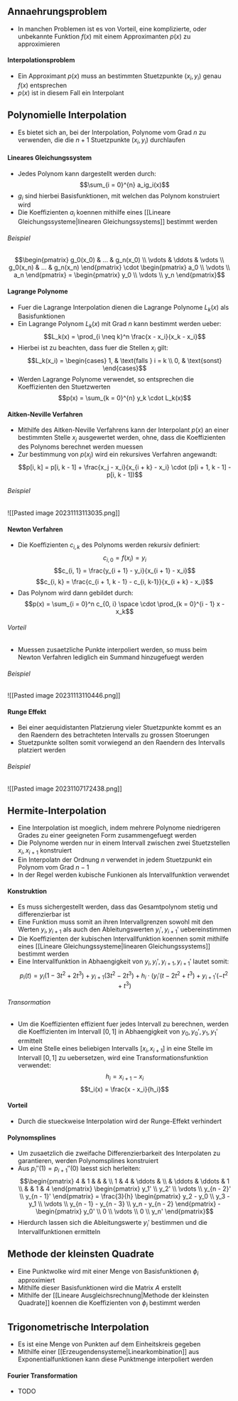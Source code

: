 ## Annaehrungsproblem
- In manchen Problemen ist es von Vorteil, eine komplizierte, oder unbekannte Funktion $f(x)$ mit einem Approximanten $p(x)$ zu approximieren
#### Interpolationsproblem
- Ein Approximant $p(x)$ muss an bestimmten Stuetzpunkte $(x_i, y_i)$ genau $f(x)$ entsprechen
- $p(x)$ ist in diesem Fall ein Interpolant
## Polynomielle Interpolation
- Es bietet sich an, bei der Interpolation, Polynome vom Grad $n$ zu verwenden, die die $n + 1$ Stuetzpunkte $(x_i, y_i)$ durchlaufen
#### Lineares Gleichungssystem
- Jedes Polynom kann dargestellt werden durch:
$$\sum_{i = 0}^{n} a_ig_i(x)$$
- $g_i$ sind hierbei Basisfunktionen, mit welchen das Polynom konstruiert wird
- Die Koeffizienten $a_i$ koennen mithilfe eines [[Lineare Gleichungssysteme|linearen Gleichungssystems]] bestimmt werden
###### Beispiel
$$\begin{pmatrix}
g_0(x_0) & ... & g_n(x_0) \\
\vdots & \ddots & \vdots \\
g_0(x_n) & ... & g_n(x_n)
\end{pmatrix} \cdot \begin{pmatrix}
a_0 \\
\vdots \\
a_n
\end{pmatrix} = \begin{pmatrix}
y_0 \\
\vdots \\
y_n
\end{pmatrix}$$
#### Lagrange Polynome
- Fuer die Lagrange Interpolation dienen die Lagrange Polynome $L_k(x)$ als Basisfunktionen
- Ein Lagrange Polynom $L_k(x)$ mit Grad $n$ kann bestimmt werden ueber:
$$L_k(x) = \prod_{i \neq k}^n \frac{x - x_i}{x_k - x_i}$$
- Hierbei ist zu beachten, dass fuer die Stellen $x_i$ gilt:
$$L_k(x_i) = \begin{cases}
1, & \text{falls } i = k \\
0, & \text{sonst}
\end{cases}$$
- Werden Lagrange Polynome verwendet, so entsprechen die Koeffizienten den Stuetzwerten
$$p(x) = \sum_{k = 0}^{n} y_k \cdot L_k(x)$$
#### Aitken-Neville Verfahren
- Mithilfe des Aitken-Neville Verfahrens kann der Interpolant $p(x)$ an einer bestimmten Stelle $x_j$ ausgewertet werden, ohne, dass die Koeffizienten des Polynoms berechnet werden muessen
- Zur bestimmung von $p(x_j)$ wird ein rekursives Verfahren angewandt:
$$p[i, k] = p[i, k - 1] + \frac{x_j - x_i}{x_{i + k} - x_i} \cdot (p[i + 1, k - 1] - p[i, k - 1])$$
###### Beispiel
![[Pasted image 20231113113035.png]]
#### Newton Verfahren
- Die Koeffizienten $c_{i, k}$ des Polynoms werden rekursiv definiert:
$$c_{i, 0} = f(x_i) = y_i$$
$$c_{i, 1} = \frac{y_{i + 1} - y_i}{x_{i + 1} - x_i}$$
$$c_{i, k} = \frac{c_{i + 1, k - 1} - c_{i, k-1}}{x_{i + k} - x_i}$$
- Das Polynom wird dann gebildet durch:
$$p(x) = \sum_{i = 0}^n c_{0, i} \space \cdot \prod_{k = 0}^{i - 1} x - x_k$$
###### Vorteil
- Muessen zusaetzliche Punkte interpoliert werden, so muss beim Newton Verfahren lediglich ein Summand hinzugefuegt werden
###### Beispiel
![[Pasted image 20231113110446.png]]
#### Runge Effekt
- Bei einer aequidistanten Platzierung vieler Stuetzpunkte kommt es an den Raendern des betrachteten Intervalls zu grossen Stoerungen
- Stuetzpunkte sollten somit vorwiegend an den Raendern des Intervalls platziert werden
###### Beispiel
![[Pasted image 20231107172438.png]]
## Hermite-Interpolation
- Eine Interpolation ist moeglich, indem mehrere Polynome niedrigeren Grades zu einer geeigneten Form zusammengefuegt werden
- Die Polynome werden nur in einem Intervall zwischen zwei Stuetzstellen $x_i, x_{i+1}$ konstruiert
- Ein Interpolatn der Ordnung $n$ verwendet in jedem Stuetzpunkt ein Polynom vom Grad $n - 1$
- In der Regel werden kubische Funkionen als Intervallfunktion verwendet
#### Konstruktion
- Es muss sichergestellt werden, dass das Gesamtpolynom stetig und differenzierbar ist
- Eine Funktion muss somit an ihren Intervallgrenzen sowohl mit den Werten $y_i, y_{i+1}$ als auch den Ableitungswerten $y_i', y_{i+1}'$ uebereinstimmen
- Die Koeffizienten der kubischen Intervallfunktion koennen somit mithilfe eines [[Lineare Gleichungssysteme|linearen Gleichungssystems]] bestimmt werden
- Eine Intervallfunktion in Abhaengigkeit von $y_i, y_i', y_{i + 1}, y_{i + 1}'$ lautet somit:
			$$p_i(t) = y_i(1 - 3t^2 + 2t^3) + y_{i + 1}(3t^2 - 2t^3) + h_i \cdot (y_i'(t - 2t^2 + t^3) + y_{i + 1}'(-t^2 + t^3)$$
###### Transormation
- Um die Koeffizienten effizient fuer jedes Intervall zu berechnen, werden die Koeffizienten im Intervall $[0, 1]$ in Abhaengigkeit von $y_0, y_0', y_1, y_1'$ ermittelt
- Um eine Stelle eines beliebigen Intervalls $[x_i, x_{i+1}]$ in eine Stelle im Intervall $[0, 1]$ zu uebersetzen, wird eine Transformationsfunktion verwendet:
$$h_i = x_{i+1} - x_i$$
$$t_i(x) = \frac{x - x_i}{h_i}$$
#### Vorteil
- Durch die stueckweise Interpolation wird der Runge-Effekt verhindert
#### Polynomsplines
- Um zusaetzlich die zweifache Differenzierbarkeit des Interpolaten zu garantieren, werden Polynomsplines konstruiert
- Aus $p_i''(1) = p_{i + 1}''(0)$ laesst sich herleiten:
$$\begin{pmatrix}
4 & 1 & & & \\
1 & 4 & \ddots & \\
& \ddots & \ddots & 1 \\
& & 1 & 4
\end{pmatrix} \begin{pmatrix}
y_1' \\ y_2' \\ \vdots \\ y_{n - 2}' \\ y_{n - 1}'
\end{pmatrix} = \frac{3}{h} \begin{pmatrix}
y_2 - y_0 \\ y_3 - y_1 \\
\vdots \\
y_{n - 1} - y_{n - 3} \\ y_n - y_{n - 2} 
\end{pmatrix} - \begin{pmatrix}
y_0' \\ 0 \\
\vdots \\
0 \\ y_n'
\end{pmatrix}$$
- Hierdurch lassen sich die Ableitungswerte $y_i'$ bestimmen und die Intervallfunktionen ermitteln
## Methode der kleinsten Quadrate
- Eine Punktwolke wird mit einer Menge von Basisfunktionen $\phi_i$ approximiert
- Mithilfe dieser Basisfunktionen wird die Matrix $A$ erstellt
- Mithilfe der [[Lineare Ausgleichsrechnung|Methode der kleinsten Quadrate]] koennen die Koeffizienten von $\phi_i$ bestimmt werden
## Trigonometrische Interpolation
- Es ist eine Menge von Punkten auf dem Einheitskreis gegeben
- Mithilfe einer  [[Erzeugendensysteme|Linearkombination]] aus Exponentialfunktionen kann diese Punktmenge interpoliert werden
#### Fourier Transformation
- TODO